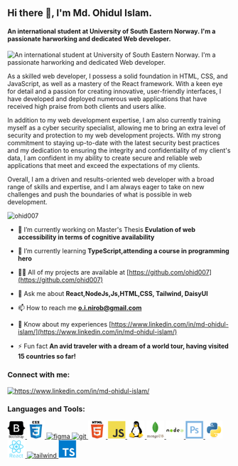 ## Hi there 👋, I'm Md. Ohidul Islam.
####  An international student at University of South Eastern Norway. I'm a passionate harworking and dedicated Web developer.
![ An international student at University of South Eastern Norway. I'm a passionate harworking and dedicated Web developer.](https://scontent.fosl1-1.fna.fbcdn.net/v/t39.30808-6/314932951_5640894502697024_7122070866073928325_n.jpg?_nc_cat=104&ccb=1-7&_nc_sid=19026a&_nc_ohc=FuV4Y3QH-44AX8HSGpS&_nc_ht=scontent.fosl1-1.fna&oh=00_AfAWnBzYIOD9M4INfxmn3jCZp5-EeVt-NqVqm1tAZKW_dQ&oe=64C2F835)

As a skilled web developer, I possess a solid foundation in HTML, CSS, and JavaScript, as well as a mastery of the React framework. With a keen eye for detail and a passion for creating innovative, user-friendly interfaces, I have developed and deployed numerous web applications that have received high praise from both clients and users alike.

In addition to my web development expertise, I am also currently training myself as a cyber security specialist, allowing me to bring an extra level of security and protection to my web development projects. With my strong commitment to staying up-to-date with the latest security best practices and my dedication to ensuring the integrity and confidentiality of my client's data, I am confident in my ability to create secure and reliable web applications that meet and exceed the expectations of my clients.

Overall, I am a driven and results-oriented web developer with a broad range of skills and expertise, and I am always eager to take on new challenges and push the boundaries of what is possible in web development.
<p align="left"> <img src="https://komarev.com/ghpvc/?username=ohid007&label=Profile%20views&color=0e75b6&style=flat" alt="ohid007" /> </p>

- 🔭 I’m currently working on Master's Thesis **Evulation of web accessibility in terms of cognitive availability**

- 🌱 I’m currently learning **TypeScript,attending a course in programming hero**

- 👨‍💻 All of my projects are available at [https://github.com/ohid007](https://github.com/ohid007)

- 💬 Ask me about **React,NodeJs,Js,HTML,CSS, Tailwind, DaisyUI**

- 📫 How to reach me **o.i.nirob@gmail.com**

- 📄 Know about my experiences [https://www.linkedin.com/in/md-ohidul-islam/](https://www.linkedin.com/in/md-ohidul-islam/)

- ⚡ Fun fact **An avid traveler with a dream of a world tour, having visited 15 countries so far!**

<h3 align="left">Connect with me:</h3>
<p align="left">
<a href="https://linkedin.com/in/https://www.linkedin.com/in/md-ohidul-islam/" target="blank"><img align="center" src="https://raw.githubusercontent.com/rahuldkjain/github-profile-readme-generator/master/src/images/icons/Social/linked-in-alt.svg" alt="https://www.linkedin.com/in/md-ohidul-islam/" height="30" width="40" /></a>
</p>

<h3 align="left">Languages and Tools:</h3>
<p align="left"> <a href="https://getbootstrap.com" target="_blank" rel="noreferrer"> <img src="https://raw.githubusercontent.com/devicons/devicon/master/icons/bootstrap/bootstrap-plain-wordmark.svg" alt="bootstrap" width="40" height="40"/> </a> <a href="https://www.w3schools.com/css/" target="_blank" rel="noreferrer"> <img src="https://raw.githubusercontent.com/devicons/devicon/master/icons/css3/css3-original-wordmark.svg" alt="css3" width="40" height="40"/> </a> <a href="https://www.figma.com/" target="_blank" rel="noreferrer"> <img src="https://www.vectorlogo.zone/logos/figma/figma-icon.svg" alt="figma" width="40" height="40"/> </a> <a href="https://git-scm.com/" target="_blank" rel="noreferrer"> <img src="https://www.vectorlogo.zone/logos/git-scm/git-scm-icon.svg" alt="git" width="40" height="40"/> </a> <a href="https://www.w3.org/html/" target="_blank" rel="noreferrer"> <img src="https://raw.githubusercontent.com/devicons/devicon/master/icons/html5/html5-original-wordmark.svg" alt="html5" width="40" height="40"/> </a> <a href="https://developer.mozilla.org/en-US/docs/Web/JavaScript" target="_blank" rel="noreferrer"> <img src="https://raw.githubusercontent.com/devicons/devicon/master/icons/javascript/javascript-original.svg" alt="javascript" width="40" height="40"/> </a> <a href="https://www.linux.org/" target="_blank" rel="noreferrer"> <img src="https://raw.githubusercontent.com/devicons/devicon/master/icons/linux/linux-original.svg" alt="linux" width="40" height="40"/> </a> <a href="https://www.mongodb.com/" target="_blank" rel="noreferrer"> <img src="https://raw.githubusercontent.com/devicons/devicon/master/icons/mongodb/mongodb-original-wordmark.svg" alt="mongodb" width="40" height="40"/> </a> <a href="https://nodejs.org" target="_blank" rel="noreferrer"> <img src="https://raw.githubusercontent.com/devicons/devicon/master/icons/nodejs/nodejs-original-wordmark.svg" alt="nodejs" width="40" height="40"/> </a> <a href="https://www.photoshop.com/en" target="_blank" rel="noreferrer"> <img src="https://raw.githubusercontent.com/devicons/devicon/master/icons/photoshop/photoshop-line.svg" alt="photoshop" width="40" height="40"/> </a> <a href="https://www.python.org" target="_blank" rel="noreferrer"> <img src="https://raw.githubusercontent.com/devicons/devicon/master/icons/python/python-original.svg" alt="python" width="40" height="40"/> </a> <a href="https://reactjs.org/" target="_blank" rel="noreferrer"> <img src="https://raw.githubusercontent.com/devicons/devicon/master/icons/react/react-original-wordmark.svg" alt="react" width="40" height="40"/> </a> <a href="https://tailwindcss.com/" target="_blank" rel="noreferrer"> <img src="https://www.vectorlogo.zone/logos/tailwindcss/tailwindcss-icon.svg" alt="tailwind" width="40" height="40"/> </a> <a href="https://www.typescriptlang.org/" target="_blank" rel="noreferrer"> <img src="https://raw.githubusercontent.com/devicons/devicon/master/icons/typescript/typescript-original.svg" alt="typescript" width="40" height="40"/> </a> </p>
